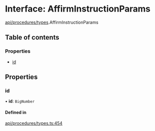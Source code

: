 # Interface: AffirmInstructionParams

[api/procedures/types](../wiki/api.procedures.types).AffirmInstructionParams

## Table of contents

### Properties

- [id](../wiki/api.procedures.types.AffirmInstructionParams#id)

## Properties

### id

• **id**: `BigNumber`

#### Defined in

[api/procedures/types.ts:454](https://github.com/PolymeshAssociation/polymesh-sdk/blob/3d14e829/src/api/procedures/types.ts#L454)
